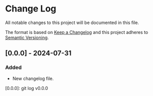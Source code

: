 # Change Log
All notable changes to this project will be documented in this file.

The format is based on [Keep a Changelog](http://keepachangelog.com/)
and this project adheres to [Semantic Versioning](http://semver.org/).

## [0.0.0] - 2024-07-31

### Added

- New changelog file.

[0.0.0]: git log v0.0.0
